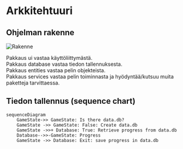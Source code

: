 # Arkkitehtuuri  

## Ohjelman rakenne  

![Rakenne](.kuvat/rakenne.png)

Pakkaus ui vastaa käyttöliittymästä.  
Pakkaus database vastaa tiedon tallennuksesta.  
Pakkaus entities vastaa pelin objekteista.  
Pakkaus services vastaa pelin toiminnasta ja hyödyntää/kutsuu muita paketteja tarvittaessa.  



## Tiedon tallennus (sequence chart)  

```mermaid
sequenceDiagram
    GameState->> GameState: Is there data.db?
    GameState ->> GameState: False: Create data.db
    GameState ->>+ Database: True: Retrieve progress from data.db
    Database-->>-GameState: Progress
    GameState ->> Database: Exit: save progress in data.db
```
